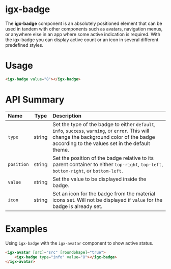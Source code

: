 # igx-badge

The **igx-badge** component is an absolutely positioned element that can be used in tandem with other components such as avatars, navigation menus, or anywhere else in an app where some active indication is required.
With the igx-badge you can display active count or an icon in several different predefined styles.

# Usage
```html
<igx-badge value="8"></igx-badge>
```

# API Summary
| Name   |      Type      |  Description |
|:----------|:-------------:|:------|
| `type` | string | Set the type of the badge to either `default`, `info`, `success`, `warning`, or `error`. This will change the background color of the badge according to the values set in the default theme. |
| `position` | string | Set the position of the badge relative to its parent container to either `top-right`, `top-left`, `bottom-right`, or `bottom-left`. |
| `value` | string | Set the value to be displayed inside the badge. |
| `icon` | string | Set an icon for the badge from the material icons set. Will not be displayed if `value` for the badge is already set. |

# Examples

Using `igx-badge` with the `igx-avatar` component to show active status.
```html
<igx-avatar [src]="src" [roundShape]="true">
    <igx-badge type="info" value="8"></igx-badge>
</igx-avatar>
```
